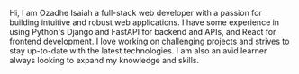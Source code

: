 Hi, I am Ozadhe Isaiah a full-stack web developer with a passion for building intuitive and robust web applications. I have some experience in using Python's Django and FastAPI for backend and APIs, and React for frontend development. I love working on challenging projects and strives to stay up-to-date with the latest technologies. I am also an avid learner always looking to expand my knowledge and skills.
<!---
Tekkieware/Tekkieware is a ✨ special ✨ repository because its `README.md` (this file) appears on your GitHub profile.
You can click the Preview link to take a look at your changes.
--->
